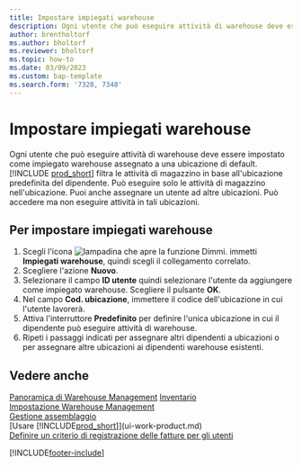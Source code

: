 ```yaml
---
title: Impostare impiegati warehouse
description: Ogni utente che può eseguire attività di warehouse deve essere impostato come impiegato warehouse assegnato a una ubicazione di default e potenzialmente a più ubicazioni non di default.
author: brentholtorf
ms.author: bholtorf
ms.reviewer: bholtorf
ms.topic: how-to
ms.date: 03/09/2023
ms.custom: bap-template
ms.search.form: '7328, 7348'
---
```

# <a name="set-up-warehouse-employees"></a>Impostare impiegati warehouse

Ogni utente che può eseguire attività di warehouse deve essere impostato come impiegato warehouse assegnato a una ubicazione di default. [!INCLUDE [prod_short](includes/prod_short.md)] filtra le attività di magazzino in base all'ubicazione predefinita del dipendente. Può eseguire solo le attività di magazzino nell'ubicazione. Puoi anche assegnare un utente ad altre ubicazioni. Può accedere ma non eseguire attività in tali ubicazioni.

## <a name="to-set-up-warehouse-employees"></a>Per impostare impiegati warehouse

1. Scegli l'icona ![lampadina che apre la funzione Dimmi.](media/ui-search/search_small.png "Dimmi cosa vuoi fare") immetti **Impiegati warehouse**, quindi scegli il collegamento correlato.  
2. Scegliere l'azione **Nuovo**.  
3. Selezionare il campo **ID utente** quindi selezionare l'utente da aggiungere come impiegato warehouse. Scegliere il pulsante **OK**.  
4. Nel campo **Cod. ubicazione**, immettere il codice dell'ubicazione in cui l'utente lavorerà.  
5. Attiva l'interruttore **Predefinito** per definire l'unica ubicazione in cui il dipendente può eseguire attività di warehouse.  
6. Ripeti i passaggi indicati per assegnare altri dipendenti a ubicazioni o per assegnare altre ubicazioni ai dipendenti warehouse esistenti.  

## <a name="see-also"></a>Vedere anche

[Panoramica di Warehouse Management](design-details-warehouse-management.md)
[Inventario](inventory-manage-inventory.md)  
[Impostazione Warehouse Management](warehouse-setup-warehouse.md)  
[Gestione assemblaggio](assembly-assemble-items.md)  
[Usare [!INCLUDE[prod_short](includes/prod_short.md)]](ui-work-product.md)  
[Definire un criterio di registrazione delle fatture per gli utenti](admin-setup-invoice-posting-policy.md)  

[!INCLUDE[footer-include](includes/footer-banner.md)]
